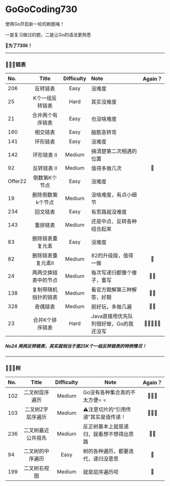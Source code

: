 # GoGoCoding730
使用Go开启新一轮的刷题咯！

一是复习做过的题，二是让Go的语法更熟悉　

 **🥳为了730li！**

---

### 👨🏻‍💻链表

| No.     |        Title         | Difficulty | Note                                   | Again？ |
| :------ | :------------------: | :--------: | :------------------------------------- | :-----: |
| 206     |       反转链表       |    Easy    | 没难度                                 |         |
| 25      |   K个一组反转链表    |    Hard    | 其实没难度                             |         |
| 21      |   合并两个有序链表   |    Easy    | 也没啥难度                             |         |
| 160     |       相交链表       |    Easy    | 脑筋急转弯                             |         |
| 141     |       环形链表       |    Easy    | 没难度                                 |         |
| 142     |     环形链表 II      |   Medium   | 搞清楚第二次相遇的位置                 |         |
| 92      |     反转链表 II      |   Medium   | 值得多做几次                           |    🌟    |
| Offer22 |    倒数第K个节点     |    Easy    | 没难度                                 |         |
| 19      |  删除倒数第k个节点   |   Medium   | 没啥难度，有点小细节                   |         |
| 234     |       回文链表       |    Easy    | 有思路就没难度                         |         |
| 143     |       重排链表       |   Medium   | 还是中点、反转各种组合起来             |         |
| 83      |   删除链表重复元素   |    Easy    | 没难度                                 |         |
| 82      |  删除链表重复元素II  |   Medium   | 82的升级版，值得一做                   |    🌟    |
| 24      | 两两交换链表中的节点 |   Medium   | 每次写递归都像个傻子，重写             |   🌟🌟    |
| 138     | 复制带随机指针的链表 |   Medium   | 看官方题解第三种解答，好题             |   🌟🌟    |
| 328     |       奇偶链表       |   Medium   | 挺好玩，多做几遍                       |   🌟🌟    |
| 23      |   合并K个排序链表    |    Hard    | Java直接用优先队列很好做，Go的我还没写 |  🌟🌟🌟🌟🌟  |

##### No24 两两反转链表，其实就相当于是25K个一组反转链表的特例情况！

---

### 👨🏻‍💻树

| No.  |       Title        | Difficulty | Note                                     | Again？ |
| :--- | :----------------: | :--------: | ---------------------------------------- | :-----: |
| 102  |   二叉树层序遍历   |   Medium   | Go没有各种集合真的不太方便= =            |   🌟🌟🌟   |
| 103  | 二叉树Z字层序遍历  |   Medium   | ⚠️注意切片的“引用传递”其实是值传递！      |   🌟🌟🌟   |
| 236  | 二叉树最近公共祖先 |   Medium   | 反正树基本上就是递归，就看想不想得出思路 |   🌟🌟    |
| 94   |  二叉树的中序遍历  |    Easy    | 树的各种遍历，都要迭代，递归没意思       |    🌟    |
| 199  |    二叉树右视图    |   Medium   | 就是层序遍历呗                           |    🌟    |

